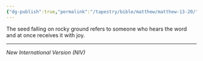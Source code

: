 ```yaml
---
{"dg-publish":true,"permalink":"/tapestry/bible/matthew/matthew-13-20/","title":"Matthew 13:20","tags":["bible-verse","bible-verse"],"dgHomeLink":true,"dgShowLocalGraph":true,"dgEnableSearch":true}
---
```



The seed falling on rocky ground refers to someone who hears the word and at once receives it with joy.

---
*New International Version (NIV)*